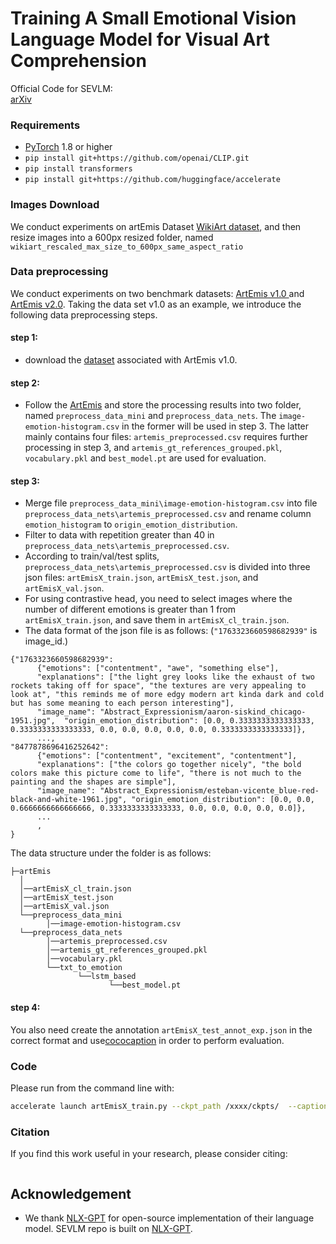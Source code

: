 # Training A Small Emotional Vision Language Model for Visual Art Comprehension
Official Code for SEVLM:  <br>
[arXiv](https://arxiv.org/xxxx) 
<br>


### Requirements
- [PyTorch](https://pytorch.org/) 1.8 or higher
- `pip install git+https://github.com/openai/CLIP.git`
-  `pip install transformers`
-  `pip install git+https://github.com/huggingface/accelerate`

### Images Download
We conduct experiments on artEmis Dataset [WikiArt dataset](https://github.com/cs-chan/ArtGAN/tree/master/WikiArt%20Dataset), and then resize images into a 600px resized folder, named `wikiart_rescaled_max_size_to_600px_same_aspect_ratio` 

### Data preprocessing
We conduct experiments on two benchmark datasets: [ArtEmis v1.0 ](https://arxiv.org/abs/2101.07396)  and [ArtEmis v2.0](https://arxiv.org/abs/2204.07660). Taking the data set v1.0 as an example, we introduce the following data preprocessing steps.
#### step 1: 
- download the [dataset](https://github.com/optas/artemis?tab=readme-ov-file) associated with ArtEmis v1.0.
#### step 2: 
- Follow the [ArtEmis](https://github.com/optas/artemis?tab=readme-ov-file) and store the processing results into two folder, named `preprocess_data_mini` and `preprocess_data_nets`. The `image-emotion-histogram.csv` in the former will be used in step 3. The latter mainly contains four files:  `artemis_preprocessed.csv` requires further processing in step 3, and `artemis_gt_references_grouped.pkl`, `vocabulary.pkl` and `best_model.pt` are used for evaluation.
#### step 3: 
- Merge file `preprocess_data_mini\image-emotion-histogram.csv` into file `preprocess_data_nets\artemis_preprocessed.csv` and rename column `emotion_histogram` to `origin_emotion_distribution`.
- Filter to data with repetition greater than 40 in `preprocess_data_nets\artemis_preprocessed.csv`.
- According to train/val/test splits, `preprocess_data_nets\artemis_preprocessed.csv` is divided into three json files: `artEmisX_train.json`, `artEmisX_test.json`, and `artEmisX_val.json`.
- For using contrastive head, you need to select images where the number of different emotions is greater than 1 from `artEmisX_train.json`, and save  them in `artEmisX_cl_train.json`.
- The data format of the json file is as follows: (`"1763323660598682939"` is image_id.)
```
{"1763323660598682939": 
      {"emotions": ["contentment", "awe", "something else"], 
      "explanations": ["the light grey looks like the exhaust of two rockets taking off for space", "the textures are very appealing to look at", "this reminds me of more edgy modern art kinda dark and cold but has some meaning to each person interesting"], 
      "image_name": "Abstract_Expressionism/aaron-siskind_chicago-1951.jpg",  "origin_emotion_distribution": [0.0, 0.3333333333333333, 0.3333333333333333, 0.0, 0.0, 0.0, 0.0, 0.0, 0.3333333333333333]}, 
      ...,
"8477878696416252642": 
      {"emotions": ["contentment", "excitement", "contentment"], 
      "explanations": ["the colors go together nicely", "the bold colors make this picture come to life", "there is not much to the painting and the shapes are simple"], 
      "image_name": "Abstract_Expressionism/esteban-vicente_blue-red-black-and-white-1961.jpg", "origin_emotion_distribution": [0.0, 0.0, 0.6666666666666666, 0.3333333333333333, 0.0, 0.0, 0.0, 0.0, 0.0]},
      ...
      ,
}
```

The data structure under the folder is as follows:
```
├─artEmis
  │
  │──artEmisX_cl_train.json
  │──artEmisX_test.json
  │──artEmisX_val.json
  └──preprocess_data_mini
        │──image-emotion-histogram.csv
  └──preprocess_data_nets
        │──artemis_preprocessed.csv
        │──artemis_gt_references_grouped.pkl
        │──vocabulary.pkl  
        └──txt_to_emotion
               └──lstm_based
                      └──best_model.pt
```




#### step 4: 
You also need create the annotation `artEmisX_test_annot_exp.json` in the correct format and use[cococaption](https://github.com/tylin/coco-caption) in order to perform evaluation.


### Code
Please run from the command line with: <br>
```bash
accelerate launch artEmisX_train.py --ckpt_path /xxxx/ckpts/  --caption_save_path /xxxx/results/  --nle_data_train_path /xxxx/data/artEmis/artEmisX_cl_train.json  --nle_data_val_path /xxxx/data/artEmis/artEmisX_val.json
```

### Citation
If you find this work useful in your research, please consider citing:
```

```

## Acknowledgement

- We thank [NLX-GPT](https://github.com/fawazsammani/nlxgpt) for  open-source implementation of their language model. SEVLM repo is built on [NLX-GPT](https://github.com/fawazsammani/nlxgpt).
